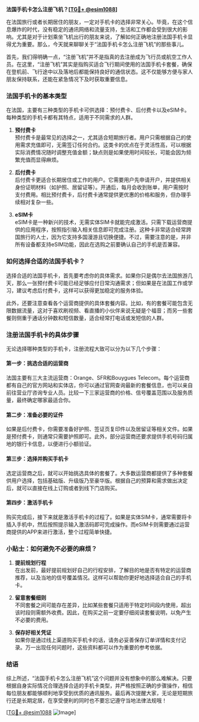 **法国手机卡怎么注册飞机？[[TG💪+ @esim1088](https://t.me/s/esim1088)]**

在法国旅行或者长期居住的朋友，一定对手机卡的选择非常关心。毕竟，在这个信息爆炸的时代，没有稳定的通讯网络和流量支持，生活和工作都会受到很大的影响。尤其是对于计划乘坐飞机出行的朋友来说，了解如何正确地注册法国手机卡显得尤为重要。那么，今天就来聊聊关于“法国手机卡怎么注册飞机”的那些事儿。

首先，我们得明确一点，“注册飞机”并不是指真的去注册成为飞行员或航空工作人员。在这里，“注册飞机”其实是指购买适合飞行期间使用的法国手机卡套餐，确保在登机前、飞行途中以及落地后都能保持良好的通信状态。这不仅能够方便与家人朋友保持联系，还能在紧急情况下及时获取重要信息。

### 法国手机卡的基本类型

在法国，主要有三种类型的手机卡可供选择：预付费卡、后付费卡以及eSIM卡。每种类型的手机卡都有其特点，适用于不同需求的人群。

1. **预付费卡**  
   预付费卡是最常见的选择之一，尤其适合短期旅行者。用户只需根据自己的使用需求充值即可，无需签订任何合约。这类卡的优点在于灵活性高，可以根据实际消费情况随时调整充值金额；缺点则是如果使用时间较长，可能会因为频繁充值而显得麻烦。

2. **后付费卡**  
   后付费卡更适合长期居住或工作的用户。它需要用户先申请开户，并提供相关身份证明材料（如护照、居留证等）。开通后，每月会收到账单，用户需按时支付费用。相比预付费卡，后付费卡通常提供更优惠的价格和服务，但办理手续相对复杂一些。

3. **eSIM卡**  
   eSIM卡是一种新兴的技术，无需实体SIM卡就能完成激活。只需下载运营商提供的应用程序，按照指引输入相关信息即可完成注册。这种卡非常适合经常跨国旅行的人士，因为它支持多国漫游且切换便捷。不过，需要注意的是，并非所有设备都支持eSIM功能，因此在选购之前要确认自己的手机是否兼容。

### 如何选择合适的法国手机卡？

选择合适的法国手机卡，首先要考虑你的具体需求。如果你只是偶尔去法国旅游几天，那么一张预付费卡可能已经足够应付日常沟通需求；但如果是在法国工作或学习，建议考虑后付费卡，这样可以获得更加稳定的服务体验。

此外，还要注意查看各个运营商提供的具体套餐内容。比如，有的套餐可能包含无限数据流量，这对于喜欢刷视频、看直播的小伙伴来说无疑是个福音；而另一些套餐则侧重于通话分钟数和短信数量，适合经常打电话或发短信的人群。

### 注册法国手机卡的具体步骤

无论选择哪种类型的手机卡，注册流程大致可以分为以下几个步骤：

#### 第一步：挑选合适的运营商
法国主要有三大主流运营商：Orange、SFR和Bouygues Telecom。每个运营商都有自己的官方网站和实体店，你可以通过官网查询最新的套餐信息，也可以亲自前往营业厅咨询专业人员。比较一下三家运营商的价格、信号覆盖范围以及服务质量，最终确定哪家最适合你。

#### 第二步：准备必要的证件
如果是后付费卡，你需要准备好护照、签证页复印件以及居留证等相关文件。如果是预付费卡，则通常只需要护照即可。此外，部分运营商还要求提供手机号码归属地的银行卡信息，以便进行小额验证。

#### 第三步：选择并购买手机卡
选定运营商之后，就可以开始挑选具体的套餐了。大多数运营商都提供了多种套餐供用户选择，包括基础版、升级版乃至豪华版。根据自己的预算和需求做出决定后，就可以直接在线上订购或者到线下门店购买。

#### 第四步：激活手机卡
购买完成后，接下来就是激活手机卡的过程了。如果是实体SIM卡，通常需要将卡插入手机中，然后按照提示输入激活码即可完成操作。而eSIM卡则需要通过运营商提供的APP来进行激活，整个过程简单快捷。

### 小贴士：如何避免不必要的麻烦？

1. **提前规划行程**  
   在出发前，最好提前规划好自己的行程安排，了解目的地是否有特定的运营商推荐，以及当地的信号覆盖情况。这样可以帮助你更好地选择适合自己的手机卡。

2. **留意套餐细则**  
   不同套餐之间可能存在差异，比如某些套餐只适用于特定时间段内使用，超出该时段则需额外收费。因此，在购买之前一定要仔细阅读套餐说明，以免产生不必要的费用。

3. **保存好相关凭证**  
   如果你是通过线上渠道购买手机卡的话，请务必妥善保存订单详情和支付记录。万一出现任何问题时，这些资料都可以作为重要的参考依据。

### 结语

综上所述，“法国手机卡怎么注册飞机”这个问题并没有想象中的那么难解决。只要根据自身实际情况合理选择合适的手机卡类型，并严格按照正确的步骤操作，相信每位朋友都能够顺利地享受到优质的通讯服务。最后再次提醒大家，无论是短期旅行还是长期定居，在享受便利的同时也不要忘记遵守当地法律法规哦！

[[TG💪+ @esim1088](https://t.me/s/esim1088) ![Image](https://i.postimg.cc/4NQfJmqS/Snipaste-2025-05-13-00-14-12.png)]